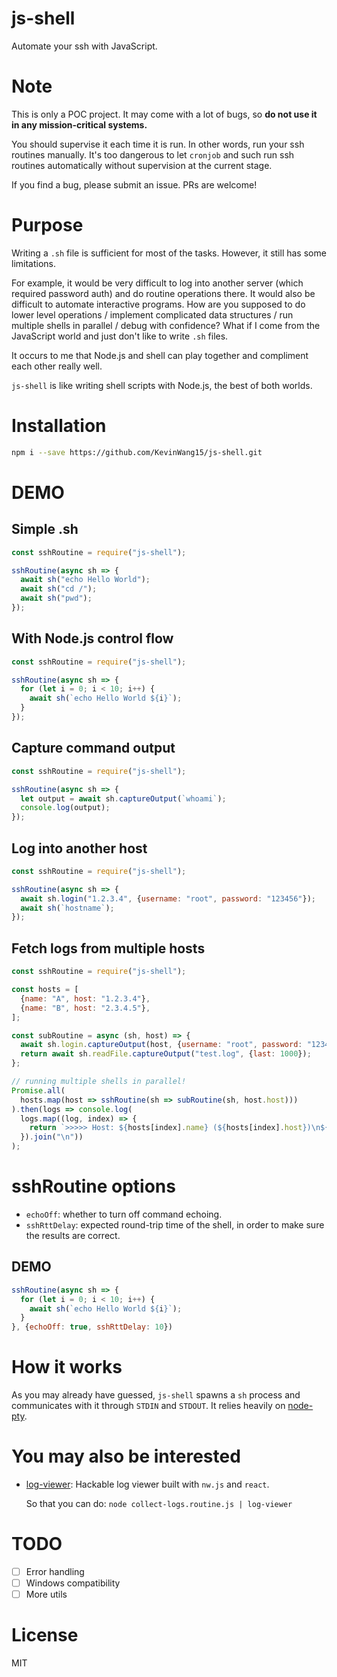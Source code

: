 # js-shell

Automate your ssh with JavaScript.

# Note

This is only a POC project. It may come with a lot of bugs, so **do not use it in any mission-critical systems.**

You should supervise it each time it is run. In other words, run your ssh routines manually. It's too dangerous to let `cronjob` and such run ssh routines automatically without supervision at the current stage.

If you find a bug, please submit an issue. PRs are welcome!

# Purpose

Writing a `.sh` file is sufficient for most of the tasks. 
However, it still has some limitations.

For example, it would be very difficult to log into another server (which required password auth) and do routine operations there.
It would also be difficult to automate interactive programs.
How are you supposed to do lower level operations / implement complicated data structures / run multiple shells in parallel / debug with confidence?
What if I come from the JavaScript world and just don't like to write `.sh` files.

It occurs to me that Node.js and shell can play together and compliment each other really well.

`js-shell` is like writing shell scripts with Node.js, the best of both worlds.

# Installation

```bash
npm i --save https://github.com/KevinWang15/js-shell.git
```
# DEMO

## Simple .sh
```javascript
const sshRoutine = require("js-shell");

sshRoutine(async sh => {
  await sh("echo Hello World");
  await sh("cd /");
  await sh("pwd");
});
```

## With Node.js control flow
```javascript
const sshRoutine = require("js-shell");

sshRoutine(async sh => {
  for (let i = 0; i < 10; i++) {
    await sh(`echo Hello World ${i}`);
  }
});
```

## Capture command output 
```javascript
const sshRoutine = require("js-shell");

sshRoutine(async sh => {
  let output = await sh.captureOutput(`whoami`);
  console.log(output);
});
```

## Log into another host
```javascript
const sshRoutine = require("js-shell");

sshRoutine(async sh => {
  await sh.login("1.2.3.4", {username: "root", password: "123456"});
  await sh(`hostname`);
});
```

## Fetch logs from multiple hosts
```javascript
const sshRoutine = require("js-shell");

const hosts = [
  {name: "A", host: "1.2.3.4"},
  {name: "B", host: "2.3.4.5"},
];

const subRoutine = async (sh, host) => {
  await sh.login.captureOutput(host, {username: "root", password: "123456", port: 2022});
  return await sh.readFile.captureOutput("test.log", {last: 1000});
};

// running multiple shells in parallel!
Promise.all(
  hosts.map(host => sshRoutine(sh => subRoutine(sh, host.host)))
).then(logs => console.log(
  logs.map((log, index) => {
    return `>>>>> Host: ${hosts[index].name} (${hosts[index].host})\n${log}\n<<<<<\n`;
  }).join("\n"))
);
```

# sshRoutine options

* `echoOff`: whether to turn off command echoing.
* `sshRttDelay`: expected round-trip time of the shell, in order to make sure the results are correct.

## DEMO
```javascript
sshRoutine(async sh => {
  for (let i = 0; i < 10; i++) {
    await sh(`echo Hello World ${i}`);
  }
}, {echoOff: true, sshRttDelay: 10})
```

# How it works

As you may already have guessed, `js-shell` spawns a `sh` process and communicates with it through `STDIN` and `STDOUT`.
It relies heavily on [node-pty](https://github.com/Microsoft/node-pty).

# You may also be interested

* [log-viewer](https://github.com/KevinWang15/log-viewer): Hackable log viewer built with `nw.js` and `react`.
  
  So that you can do: `node collect-logs.routine.js | log-viewer`

# TODO
- [ ] Error handling
- [ ] Windows compatibility
- [ ] More utils

# License

MIT
